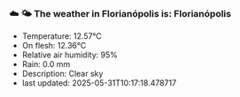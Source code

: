 ### ☁️ 🌤️  The weather in Florianópolis is: Florianópolis

- Temperature: 12.57°C
- On flesh: 12.36°C
- Relative air humidity: 95%
- Rain: 0.0 mm
- Description: Clear sky
- last updated: 2025-05-31T10:17:18.478717
